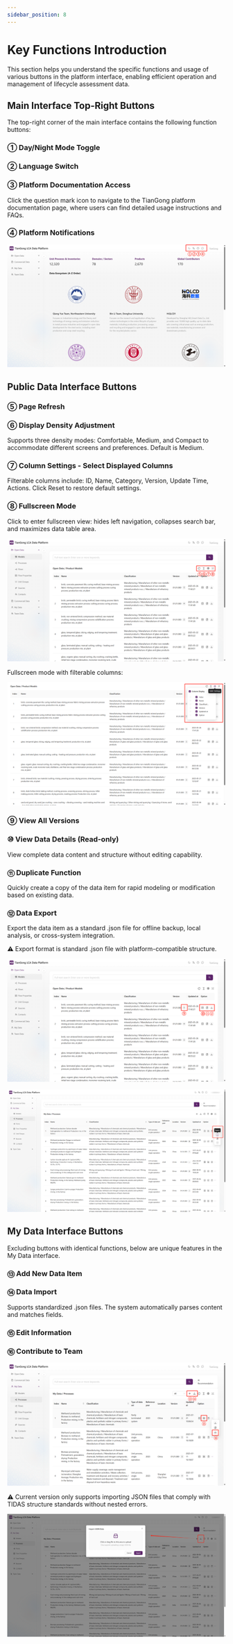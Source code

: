 ```yaml
---
sidebar_position: 8
---
```


# Key Functions Introduction

This section helps you understand the specific functions and usage of various buttons in the platform interface, enabling efficient operation and management of lifecycle assessment data.

## Main Interface Top-Right Buttons

The top-right corner of the main interface contains the following function buttons:

### ① Day/Night Mode Toggle

### ② Language Switch

### ③ Platform Documentation Access

Click the question mark icon to navigate to the TianGong platform documentation page, where users can find detailed usage instructions and FAQs.

### ④ Platform Notifications

![Alt text](img/main-page-buttons.png)

## Public Data Interface Buttons

### ⑤ Page Refresh

### ⑥ Display Density Adjustment

Supports three density modes: Comfortable, Medium, and Compact to accommodate different screens and preferences. Default is Medium.

### ⑦ Column Settings - Select Displayed Columns

Filterable columns include: ID, Name, Category, Version, Update Time, Actions. Click Reset to restore default settings.

### ⑧ Fullscreen Mode

Click to enter fullscreen view: hides left navigation, collapses search bar, and maximizes data table area.

![Alt text](img/page-button-1.png)

Fullscreen mode with filterable columns:

![Alt text](img/filter-column-data.png)

### ⑨ View All Versions

### ⑩ View Data Details (Read-only)

View complete data content and structure without editing capability.

### ⑪ Duplicate Function

Quickly create a copy of the data item for rapid modeling or modification based on existing data.

### ⑫ Data Export

Export the data item as a standard .json file for offline backup, local analysis, or cross-system integration.

⚠️ Export format is standard .json file with platform-compatible structure.

![Alt text](img/page-button-2.png)

![Alt text](img/export.png)

## My Data Interface Buttons

Excluding buttons with identical functions, below are unique features in the My Data interface.

### ⑬ Add New Data Item

### ⑭ Data Import

Supports standardized .json files. The system automatically parses content and matches fields.

### ⑮ Edit Information

### ⑯ Contribute to Team

![Alt text](img/page-button-3.png)

⚠️ Current version only supports importing JSON files that comply with TIDAS structure standards without nested errors.

![Alt text](img/import.png)
